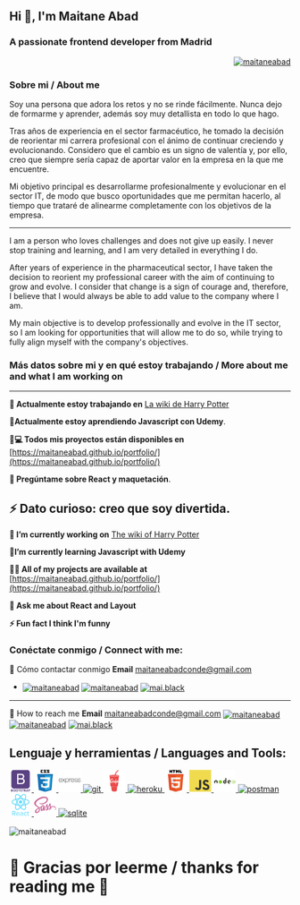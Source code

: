 ## Hi 👋, I'm Maitane Abad
### A passionate frontend developer from Madrid

<p align="right"> <a href="https://twitter.com/maitaneabad" target="blank"><img src="https://img.shields.io/twitter/follow/maitaneabad?logo=twitter&style=for-the-badge" alt="maitaneabad" /></a></p>

### Sobre mi / About me

Soy una persona que adora los retos y no se rinde fácilmente. Nunca dejo de formarme y aprender, además soy muy detallista en todo lo que hago.

Tras años de experiencia en el sector farmacéutico, he tomado la decisión de reorientar mi carrera profesional con el ánimo de continuar creciendo y evolucionando. Considero que el cambio es un signo de valentía y, por ello, creo que siempre sería capaz de aportar valor en la empresa en la que me encuentre.

Mi objetivo principal es desarrollarme profesionalmente y evolucionar en el sector IT, de modo que busco oportunidades que me permitan hacerlo, al tiempo que trataré de alinearme completamente con los objetivos de la empresa.

---------------------------------------------------
I am a person who loves challenges and does not give up easily. I never stop training and learning, and I am very detailed in everything I do.

After years of experience in the pharmaceutical sector, I have taken the decision to reorient my professional career with the aim of continuing to grow and evolve. I consider that change is a sign of courage and, therefore, I believe that I would always be able to add value to the company where I am.

My main objective is to develop professionally and evolve in the IT sector, so I am looking for opportunities that will allow me to do so, while trying to fully align myself with the company's objectives.

### Más datos sobre mi y en qué estoy trabajando / More about me and what I am working on
-----------------------------------------------------
**🔭 Actualmente estoy trabajando en** [La wiki de Harry Potter](https://maitaneabad.github.io/the-wikipedia-of-harry-potter-and-fantasy-animals/#/)

**🌱Actualmente estoy aprendiendo Javascript con Udemy**.

**👨💻 Todos mis proyectos están disponibles en** [https://maitaneabad.github.io/portfolio/](https://maitaneabad.github.io/portfolio/)

**💬 Pregúntame sobre React y maquetación**.

**⚡ Dato curioso: creo que soy divertida**.
---------------------------------------------------
**🔭 I’m currently working on** [The wiki of Harry Potter](https://maitaneabad.github.io/the-wikipedia-of-harry-potter-and-fantasy-animals/#/)

**🌱I’m currently learning Javascript with Udemy**

**👨‍💻 All of my projects are available at** [https://maitaneabad.github.io/portfolio/](https://maitaneabad.github.io/portfolio/)

**💬 Ask me about React and Layout**

**⚡ Fun fact I think I'm funny**


### Conéctate conmigo / Connect with me:

📧 Cómo contactar conmigo  **Email** <maitaneabadconde@gmail.com>


- <a href="https://twitter.com/maitaneabad" target="blank"><img align="center" src="https://raw.githubusercontent.com/rahuldkjain/github-profile-readme-generator/master/src/images/icons/Social/twitter.svg" alt="maitaneabad" height="30" width="40" /></a>
<a href="https://stackoverflow.com/users/maitaneabad" target="blank"><img align="center" src="https://raw.githubusercontent.com/rahuldkjain/github-profile-readme-generator/master/src/images/icons/Social/stack-overflow.svg" alt="maitaneabad" height="30" width="40" /></a>
<a href="https://discord.gg/mai.black" target="blank"><img align="center" src="https://raw.githubusercontent.com/rahuldkjain/github-profile-readme-generator/master/src/images/icons/Social/discord.svg" alt="mai.black" height="30" width="40" /></a>
------------------------------------------------------
📧 How to reach me **Email** <maitaneabadconde@gmail.com>
<a href="https://twitter.com/maitaneabad" target="blank"><img align="center" src="https://raw.githubusercontent.com/rahuldkjain/github-profile-readme-generator/master/src/images/icons/Social/twitter.svg" alt="maitaneabad" height="30" width="40" /></a>
<a href="https://stackoverflow.com/users/maitaneabad" target="blank"><img align="center" src="https://raw.githubusercontent.com/rahuldkjain/github-profile-readme-generator/master/src/images/icons/Social/stack-overflow.svg" alt="maitaneabad" height="30" width="40" /></a>
<a href="https://discord.gg/mai.black" target="blank"><img align="center" src="https://raw.githubusercontent.com/rahuldkjain/github-profile-readme-generator/master/src/images/icons/Social/discord.svg" alt="mai.black" height="30" width="40" /></a>

## Lenguaje y herramientas / Languages and Tools:
<p align="left"> <a href="https://getbootstrap.com" target="_blank"> <img src="https://raw.githubusercontent.com/devicons/devicon/master/icons/bootstrap/bootstrap-plain-wordmark.svg" alt="bootstrap" width="40" height="40"/> </a> <a href="https://www.w3schools.com/css/" target="_blank"> <img src="https://raw.githubusercontent.com/devicons/devicon/master/icons/css3/css3-original-wordmark.svg" alt="css3" width="40" height="40"/> </a> <a href="https://expressjs.com" target="_blank"> <img src="https://raw.githubusercontent.com/devicons/devicon/master/icons/express/express-original-wordmark.svg" alt="express" width="40" height="40"/> </a> <a href="https://git-scm.com/" target="_blank"> <img src="https://www.vectorlogo.zone/logos/git-scm/git-scm-icon.svg" alt="git" width="40" height="40"/> </a> <a href="https://gulpjs.com" target="_blank"> <img src="https://raw.githubusercontent.com/devicons/devicon/master/icons/gulp/gulp-plain.svg" alt="gulp" width="40" height="40"/> </a> <a href="https://heroku.com" target="_blank"> <img src="https://www.vectorlogo.zone/logos/heroku/heroku-icon.svg" alt="heroku" width="40" height="40"/> </a> <a href="https://www.w3.org/html/" target="_blank"> <img src="https://raw.githubusercontent.com/devicons/devicon/master/icons/html5/html5-original-wordmark.svg" alt="html5" width="40" height="40"/> </a> <a href="https://developer.mozilla.org/en-US/docs/Web/JavaScript" target="_blank"> <img src="https://raw.githubusercontent.com/devicons/devicon/master/icons/javascript/javascript-original.svg" alt="javascript" width="40" height="40"/> </a> <a href="https://nodejs.org" target="_blank"> <img src="https://raw.githubusercontent.com/devicons/devicon/master/icons/nodejs/nodejs-original-wordmark.svg" alt="nodejs" width="40" height="40"/> </a> <a href="https://postman.com" target="_blank"> <img src="https://www.vectorlogo.zone/logos/getpostman/getpostman-icon.svg" alt="postman" width="40" height="40"/> </a> <a href="https://reactjs.org/" target="_blank"> <img src="https://raw.githubusercontent.com/devicons/devicon/master/icons/react/react-original-wordmark.svg" alt="react" width="40" height="40"/> </a> <a href="https://sass-lang.com" target="_blank"> <img src="https://raw.githubusercontent.com/devicons/devicon/master/icons/sass/sass-original.svg" alt="sass" width="40" height="40"/> </a> <a href="https://www.sqlite.org/" target="_blank"> <img src="https://www.vectorlogo.zone/logos/sqlite/sqlite-icon.svg" alt="sqlite" width="40" height="40"/> </a> </p>
<p><img align="center" src="https://github-readme-stats.vercel.app/api/top-langs?username=maitaneabad&show_icons=true&locale=en&layout=compact" alt="maitaneabad" /></p>

 # 🤗 Gracias por leerme / thanks for reading me 🤗
